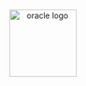 ###

  <div align="center">
  <img src="https://cdn.jsdelivr.net/gh/devicons/devicon/icons/oracle/oracle-original.svg" height="120" alt="oracle logo"  />
  </div>

###

